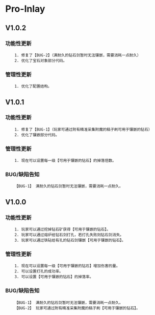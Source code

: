 # Pro-Inlay

## V1.0.2

### 功能性更新
        1. 修复了【BUG-2】（满耐久的钻石剑暂时无法镶嵌，需要消耗一点耐久）
        2. 优化了宝石对象部分代码。

### 管理性更新
        1. 优化了配置结构。

## V1.0.1

### 功能性更新
        1. 修复了【BUG-1】（玩家可通过附有精准采集附魔的稿子刷可用于镶嵌的钻石）
        2. 优化了镶嵌部分代码。

### 管理性更新
        1. 现在可以设置每一级【可用于镶嵌的钻石】的掉落倍数。

### BUG/缺陷告知
        【BUG-1】 满耐久的钻石剑暂时无法镶嵌，需要消耗一点耐久。

## V1.0.0

### 功能性更新
        1. 玩家可以通过挖掉钻石矿获得【可用于镶嵌的钻石】。
        2. 玩家可以通过熔炉给钻石剑打孔，若打孔失败则钻石剑消失。
        3. 玩家可以通过铁砧给有孔的钻石剑镶嵌【可用于镶嵌的钻石】。

### 管理性更新
        1. 现在可以设置每一级【可用于镶嵌的钻石】增加伤害的量。
        2. 可以设置打孔的成功率。
        3. 可以设置【可用于镶嵌的钻石】的掉落率。

### BUG/缺陷告知
        【BUG-1】 满耐久的钻石剑暂时无法镶嵌，需要消耗一点耐久。
        【BUG-2】 玩家可通过附有精准采集附魔的稿子刷【可用于镶嵌的钻石】。